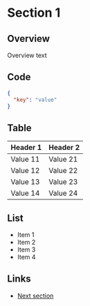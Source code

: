 # Section 1

## Overview

Overview text

## Code

```json
{
  "key": "value"
}
```

## Table

| Header 1 | Header 2 |
| -------- | -------- |
| Value 11 | Value 21 |
| Value 12 | Value 22 |
| Value 13 | Value 23 |
| Value 14 | Value 24 |



## List

- Item 1
- Item 2
- Item 3
- Item 4

## Links

- [Next section](../section2/index.md)
